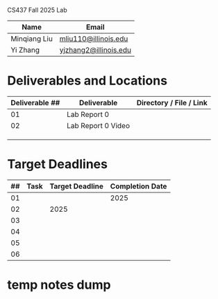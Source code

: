 CS437 Fall 2025 Lab 

|Name|Email|
|-|-|
|Minqiang Liu|mliu110@illinois.edu|
|Yi Zhang|yjzhang2@illinois.edu|

# Deliverables and Locations
|Deliverable ##|Deliverable|Directory / File / Link|
|-|-|-|
|01|Lab Report 0||
|02|Lab Report 0 Video||
||||
||||
||||

# Target Deadlines
|##|Task|Target Deadline|Completion Date|
|-|-|-|-|
|01|||2025|
|02||2025||
|03||||
|04||||
|05||||
|06|||

# temp notes dump